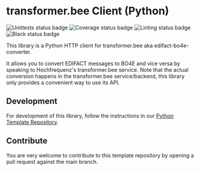 # transformer.bee Client (Python)

![Unittests status badge](https://github.com/Hochfrequenz/TransformerBeeClient.py/workflows/Unittests/badge.svg)
![Coverage status badge](https://github.com/Hochfrequenz/TransformerBeeClient.py/workflows/Coverage/badge.svg)
![Linting status badge](https://github.com/Hochfrequenz/TransformerBeeClient.py/workflows/Linting/badge.svg)
![Black status badge](https://github.com/Hochfrequenz/TransformerBeeClient.py/workflows/Formatting/badge.svg)

This library is a Python HTTP client for transformer.bee aka edifact-bo4e-converter.

It allows you to convert EDIFACT messages to BO4E and vice versa by speaking to Hochfrequenz's transformer.bee service.
Note that the actual conversion happens in the transformer.bee service/backend, this library only provides a convenient way to use its API.

## Development
For development of this library, follow the instructions in our [Python Template Repository](https://github.com/Hochfrequenz/python_template_repository).

## Contribute
You are very welcome to contribute to this template repository by opening a pull request against the main branch.
